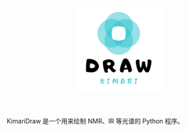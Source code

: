 <h1 align="center">
    <img src="figure/logo.png" width="200">
</h1><br>


KimariDraw 是一个用来绘制 NMR、IR 等光谱的 Python 程序。


